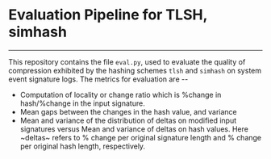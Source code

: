 # Evaluation Pipeline for TLSH, simhash
---

This repository contains the file `eval.py`, used to evaluate the quality of compression exhibited by the hashing schemes `tlsh` and `simhash` on system event signature logs.
The metrics for evaluation are --
- Computation of locality or change ratio which is %change in hash/%change in the input signature.
- Mean gaps between the changes in the hash value, and variance
- Mean and variance of the distribution of deltas on modified input signatures versus Mean and variance of deltas on hash values. Here ~deltas~ refers to % change per original signature length and % change per original hash length, respectively.
